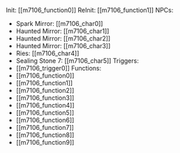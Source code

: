 Init: [[m7106_function0]]
ReInit: [[m7106_function1]]
NPCs:
- Spark Mirror: [[m7106_char0]]
- Haunted Mirror: [[m7106_char1]]
- Haunted Mirror: [[m7106_char2]]
- Haunted Mirror: [[m7106_char3]]
- Ries: [[m7106_char4]]
- Sealing Stone 7: [[m7106_char5]]
Triggers:
- [[m7106_trigger0]]
Functions:
- [[m7106_function0]]
- [[m7106_function1]]
- [[m7106_function2]]
- [[m7106_function3]]
- [[m7106_function4]]
- [[m7106_function5]]
- [[m7106_function6]]
- [[m7106_function7]]
- [[m7106_function8]]
- [[m7106_function9]]
